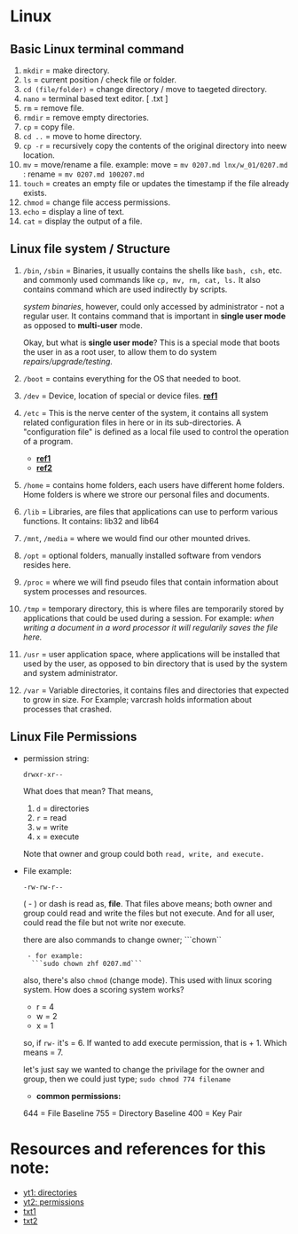 # Linux

## Basic Linux terminal command

1. ``mkdir`` = make directory.
2. ``ls`` = current position / check file or folder.
3. ``cd (file/folder)`` = change directory / move to taegeted directory.
4. ``nano`` = terminal based text editor. [ .txt ]
5. ``rm`` = remove file.
6. ``rmdir`` = remove empty directories.
7. ``cp`` = copy file.
8. ``cd ..`` = move to home directory.
9. ``cp -r`` = recursively copy the contents of the original directory into neew location.
10. ``mv`` = move/rename a file.
    example: move = ```mv 0207.md lnx/w_01/0207.md```
           : rename = ``mv 0207.md 100207.md``
11. ``touch`` = creates an empty file or updates the timestamp if the file already exists.
12. ``chmod`` = change file access permissions.
13. ``echo``  = display a line of text.
14. ``cat``   = display the output of a file.

## Linux file system / Structure

1. ``/bin``, ``/sbin`` = Binaries, it usually contains the shells like ``bash, csh,`` etc. and commonly used commands like ``cp, mv, rm, cat, ls.``
It also contains command which are used indirectly by scripts.

    *system binaries*, however, could only accessed by administrator - not a regular user. It contains command that is important in **single user mode** as opposed to **multi-user** mode.

    Okay, but what is **single user mode**? This is a special mode that boots the user in as a root user, to allow them to do system *repairs/upgrade/testing.*

2. ``/boot`` = contains everything for the OS that needed to boot.

3. ``/dev`` = Device, location of special or device files.
[**ref1**](https://tldp.org/LDP/Linux-Filesystem-Hierarchy/html/dev.html)

4. ``/etc`` = This is the nerve center of the system, it contains all system related configuration files in here or in its sub-directories. A "configuration file" is defined as a local file used to control the operation of a program.
    - [**ref1**](https://tldp.org/LDP/Linux-Filesystem-Hierarchy/html/etc.html)
    - [**ref2**](https://refspecs.linuxfoundation.org/FHS_3.0/fhs/ch03s07.html)

5. ``/home`` = contains home folders, each users have different home folders. Home folders is where we strore our personal files and documents.

6. ``/lib`` = Libraries, are files that applications can use to perform various functions. It contains: lib32 and lib64

7. ``/mnt``, ``/media`` = where we would find our other mounted drives.

8. ``/opt`` = optional folders, manually installed software from vendors resides here.

9. ``/proc`` = where we will find pseudo files that contain information about system processes and resources.

10. ``/tmp`` = temporary directory, this is where files are temporarily stored by applications that could be used during a session. For example: *when writing a document in a word processor it will regularily saves the file here.*

11. ``/usr`` = user application space, where applications will be installed that used by the user, as opposed to bin directory that is used by the system and system administrator.

12. ``/var`` = Variable directories, it contains files and directories that expected to grow in size. For Example; varcrash holds information about processes that crashed.

## Linux File Permissions

- permission string:

    ```drwxr-xr--```

    What does that mean? That means,
    1. ``d`` = directories
    2. ``r`` = read
    3. ``w`` = write
    4. ``x`` = execute

    Note that owner and group could both ``read, write, and execute.``

- File example:

    ```-rw-rw-r--```

    ( - ) or dash is read as, **file**. That files above means; both owner and group could read and write the files but not execute. And for all user, could read the file but not write nor execute.

    there are also commands to change owner;
    ```chown``

       - for example:
        ```sudo chown zhf 0207.md```
    
    also, there's also ``chmod`` (change mode). This used with linux scoring system. How does a scoring system works?
    
    - r = 4
    - w = 2
    - x = 1

    so, if ``rw-`` it's = 6. If wanted to add execute permission, that is + 1. Which means = 7.

    let's just say we wanted to change the privilage for the owner and group, then we could just type; ```sudo chmod 774 filename```

    - **common permissions:**

    644 = File Baseline
    755 = Directory Baseline
    400 = Key Pair


# Resources and references for this note:

- [yt1: directories](https://www.youtube.com/watch?v=HbgzrKJvDRw)
- [yt2: permissions](https://www.youtube.com/watch?v=LnKoncbQBsM)
- [txt1](https://refspecs.linuxfoundation.org/FHS_3.0/fhs/ch03s08.html#ftn.idm236092760560)
- [txt2](https://tldp.org/LDP/Linux-Filesystem-Hierarchy/html/etc.html)